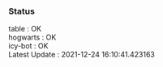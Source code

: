 ### Status


table : OK  
hogwarts : OK  
icy-bot : OK  
Latest Update : 2021-12-24 16:10:41.423163
